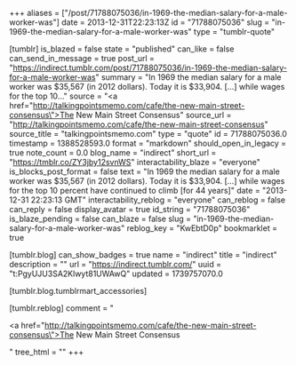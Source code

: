 +++
aliases = ["/post/71788075036/in-1969-the-median-salary-for-a-male-worker-was"]
date = 2013-12-31T22:23:13Z
id = "71788075036"
slug = "in-1969-the-median-salary-for-a-male-worker-was"
type = "tumblr-quote"

[tumblr]
is_blazed = false
state = "published"
can_like = false
can_send_in_message = true
post_url = "https://indirect.tumblr.com/post/71788075036/in-1969-the-median-salary-for-a-male-worker-was"
summary = "In 1969 the median salary for a male worker was $35,567 (in 2012 dollars). Today it is $33,904. […] while wages for the top 10..."
source = "<a href=\"http://talkingpointsmemo.com/cafe/the-new-main-street-consensus\">The New Main Street Consensus</a>"
source_url = "http://talkingpointsmemo.com/cafe/the-new-main-street-consensus"
source_title = "talkingpointsmemo.com"
type = "quote"
id = 71788075036.0
timestamp = 1388528593.0
format = "markdown"
should_open_in_legacy = true
note_count = 0.0
blog_name = "indirect"
short_url = "https://tmblr.co/ZY3jby12svnWS"
interactability_blaze = "everyone"
is_blocks_post_format = false
text = "In 1969 the median salary for a male worker was $35,567 (in 2012 dollars). Today it is $33,904. […] while wages for the top 10 percent have continued to climb [for 44 years]"
date = "2013-12-31 22:23:13 GMT"
interactability_reblog = "everyone"
can_reblog = false
can_reply = false
display_avatar = true
id_string = "71788075036"
is_blaze_pending = false
can_blaze = false
slug = "in-1969-the-median-salary-for-a-male-worker-was"
reblog_key = "KwEbtD0p"
bookmarklet = true

[tumblr.blog]
can_show_badges = true
name = "indirect"
title = "indirect"
description = ""
url = "https://indirect.tumblr.com/"
uuid = "t:PgyUJU3SA2Klwyt81UWAwQ"
updated = 1739757070.0

[tumblr.blog.tumblrmart_accessories]

[tumblr.reblog]
comment = "<p><a href=\"http://talkingpointsmemo.com/cafe/the-new-main-street-consensus\">The New Main Street Consensus</a></p>"
tree_html = ""
+++
